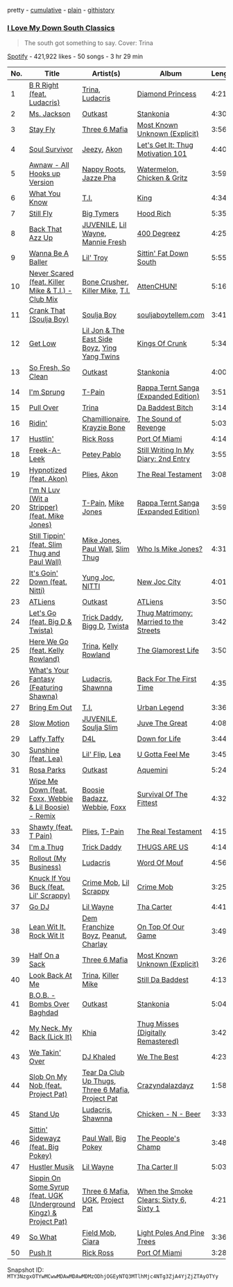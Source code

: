 pretty - [cumulative](/playlists/cumulative/37i9dQZF1DWYok9l1JL7GM.md) - [plain](/playlists/plain/37i9dQZF1DWYok9l1JL7GM) - [githistory](https://github.githistory.xyz/mackorone/spotify-playlist-archive/blob/main/playlists/plain/37i9dQZF1DWYok9l1JL7GM)

### [I Love My Down South Classics](https://open.spotify.com/playlist/37i9dQZF1DWYok9l1JL7GM)

> The south got something to say\. Cover: Trina

[Spotify](https://open.spotify.com/user/spotify) - 421,922 likes - 50 songs - 3 hr 29 min

| No. | Title | Artist(s) | Album | Length |
|---|---|---|---|---|
| 1 | [B R Right \(feat\. Ludacris\)](https://open.spotify.com/track/7iKXO3oCFiiZRniwAJaGa4) | [Trina](https://open.spotify.com/artist/4PrinKSrmILmo0kERG0Ogn), [Ludacris](https://open.spotify.com/artist/3ipn9JLAPI5GUEo4y4jcoi) | [Diamond Princess](https://open.spotify.com/album/6AMevGHBKW3lUyZcd017QZ) | 4:21 |
| 2 | [Ms\. Jackson](https://open.spotify.com/track/0I3q5fE6wg7LIfHGngUTnV) | [Outkast](https://open.spotify.com/artist/1G9G7WwrXka3Z1r7aIDjI7) | [Stankonia](https://open.spotify.com/album/2tm3Ht61kqqRZtIYsBjxEj) | 4:30 |
| 3 | [Stay Fly](https://open.spotify.com/track/5MYFw4T2gy52pOGBN4EYHS) | [Three 6 Mafia](https://open.spotify.com/artist/26s8LSolLfCIY88ysQbIuT) | [Most Known Unknown \(Explicit\)](https://open.spotify.com/album/0kTLdP4XPeJGsbr2L8ikyF) | 3:56 |
| 4 | [Soul Survivor](https://open.spotify.com/track/0Ss50OU9tCozI7JIywkv14) | [Jeezy](https://open.spotify.com/artist/4yBK75WVCQXej1p04GWqxH), [Akon](https://open.spotify.com/artist/0z4gvV4rjIZ9wHck67ucSV) | [Let's Get It: Thug Motivation 101](https://open.spotify.com/album/6hiOeC9YErltT6CnK4pfJN) | 4:40 |
| 5 | [Awnaw \- All Hooks up Version](https://open.spotify.com/track/37RC87Ce8jeeKmnpYNExhP) | [Nappy Roots](https://open.spotify.com/artist/3tCxM1rTj2qUXsiQZxvt2I), [Jazze Pha](https://open.spotify.com/artist/1QkusyyiLCVP97x3TADKV9) | [Watermelon, Chicken & Gritz](https://open.spotify.com/album/0bBs62WaX2oJOq2W35BDis) | 3:59 |
| 6 | [What You Know](https://open.spotify.com/track/0CAJdthKDdRjB2h8YOguN6) | [T.I.](https://open.spotify.com/artist/4OBJLual30L7gRl5UkeRcT) | [King](https://open.spotify.com/album/2X7s6Gt8Xz2qEwlw4GVcQo) | 4:34 |
| 7 | [Still Fly](https://open.spotify.com/track/563vSy3HB5NHxel1VGQCW6) | [Big Tymers](https://open.spotify.com/artist/4jWGfUCFeTu5e0wprRhHXR) | [Hood Rich](https://open.spotify.com/album/3qcWuKB3pGWcB07FWksnWr) | 5:35 |
| 8 | [Back That Azz Up](https://open.spotify.com/track/6o2g1BJvtYQssH84kBYs7y) | [JUVENILE](https://open.spotify.com/artist/0rG0AZBscc8S8q1ahIsasI), [Lil Wayne](https://open.spotify.com/artist/55Aa2cqylxrFIXC767Z865), [Mannie Fresh](https://open.spotify.com/artist/0fbFfVckGKsDbAfYnB5mD1) | [400 Degreez](https://open.spotify.com/album/6wpqS71CJr3I0dLguYiZdJ) | 4:25 |
| 9 | [Wanna Be A Baller](https://open.spotify.com/track/6lEIjrQNwJPecJ7mMXjhjo) | [Lil' Troy](https://open.spotify.com/artist/12mkoe71zJDWs4j0rCeXGR) | [Sittin' Fat Down South](https://open.spotify.com/album/2czjXveZPf9X2dutQGlh2r) | 5:55 |
| 10 | [Never Scared \(feat\. Killer Mike & T.I.\) \- Club Mix](https://open.spotify.com/track/4kmIO0yPq92dXtKCL28RfC) | [Bone Crusher](https://open.spotify.com/artist/6cwlhbT6PnscdmUYCLUJsa), [Killer Mike](https://open.spotify.com/artist/2N4EYkIlG1kv25g6Wv8LGI), [T.I.](https://open.spotify.com/artist/4OBJLual30L7gRl5UkeRcT) | [AttenCHUN!](https://open.spotify.com/album/1tHNA1zsv6EKLHAR1idmAi) | 5:16 |
| 11 | [Crank That \(Soulja Boy\)](https://open.spotify.com/track/66TRwr5uJwPt15mfFkzhbi) | [Soulja Boy](https://open.spotify.com/artist/6GMYJwaziB4ekv1Y6wCDWS) | [souljaboytellem.com](https://open.spotify.com/album/5wFQi4xOTXILQSKQr0Ft8s) | 3:41 |
| 12 | [Get Low](https://open.spotify.com/track/0r2Bul2NuCViraT2zX1l5j) | [Lil Jon & The East Side Boyz](https://open.spotify.com/artist/3ciRvbBIVz9fBoPbtSYq4x), [Ying Yang Twins](https://open.spotify.com/artist/44PA0rCQXikgOWbfY7Fq7m) | [Kings Of Crunk](https://open.spotify.com/album/4htcOW08TqINNLbcSf9esI) | 5:34 |
| 13 | [So Fresh, So Clean](https://open.spotify.com/track/6glsMWIMIxQ4BedzLqGVi4) | [Outkast](https://open.spotify.com/artist/1G9G7WwrXka3Z1r7aIDjI7) | [Stankonia](https://open.spotify.com/album/2tm3Ht61kqqRZtIYsBjxEj) | 4:00 |
| 14 | [I'm Sprung](https://open.spotify.com/track/0DLOyyQvwPTSDKuhpzMMwA) | [T\-Pain](https://open.spotify.com/artist/3aQeKQSyrW4qWr35idm0cy) | [Rappa Ternt Sanga \(Expanded Edition\)](https://open.spotify.com/album/21dqbZplVbX1gMMdqOLvWI) | 3:51 |
| 15 | [Pull Over](https://open.spotify.com/track/6M33HiUHLC3R3gfXYNGMAy) | [Trina](https://open.spotify.com/artist/4PrinKSrmILmo0kERG0Ogn) | [Da Baddest Bitch](https://open.spotify.com/album/5tXpmutwVnXITJLptIssVU) | 3:14 |
| 16 | [Ridin'](https://open.spotify.com/track/3kZoay4ANo86ehb6s4RwS9) | [Chamillionaire](https://open.spotify.com/artist/6vdMPayKk8YJxxeNP5oMCb), [Krayzie Bone](https://open.spotify.com/artist/53B8dEQzmtefvkdCAkO0YR) | [The Sound of Revenge](https://open.spotify.com/album/31dzB4ULKZfOH71tuaBiR8) | 5:03 |
| 17 | [Hustlin'](https://open.spotify.com/track/3hQCHzkE5oSA3F1xM8bpcM) | [Rick Ross](https://open.spotify.com/artist/1sBkRIssrMs1AbVkOJbc7a) | [Port Of Miami](https://open.spotify.com/album/42T8qfRs7jdpInsSk6nDJk) | 4:14 |
| 18 | [Freek\-A\-Leek](https://open.spotify.com/track/4MeDnO5yA2Zi6IMlVApRci) | [Petey Pablo](https://open.spotify.com/artist/4Js9eYwAf9rypNtV8pNSw9) | [Still Writing In My Diary: 2nd Entry](https://open.spotify.com/album/2R7G5Z0RWWZU1V731JZG68) | 3:55 |
| 19 | [Hypnotized \(feat\. Akon\)](https://open.spotify.com/track/3LN41NUdHkyNqQhi9gExMm) | [Plies](https://open.spotify.com/artist/3jksrX4oBklxR78ft8gv3j), [Akon](https://open.spotify.com/artist/0z4gvV4rjIZ9wHck67ucSV) | [The Real Testament](https://open.spotify.com/album/3NoUdjYUcUuRMpOzyapnYW) | 3:08 |
| 20 | [I'm N Luv \(Wit a Stripper\) \(feat\. Mike Jones\)](https://open.spotify.com/track/2QurCbkPO14pjrikPNja0h) | [T\-Pain](https://open.spotify.com/artist/3aQeKQSyrW4qWr35idm0cy), [Mike Jones](https://open.spotify.com/artist/07VmOvmuBp9G0gb8BTrpn0) | [Rappa Ternt Sanga \(Expanded Edition\)](https://open.spotify.com/album/21dqbZplVbX1gMMdqOLvWI) | 3:59 |
| 21 | [Still Tippin' \(feat\. Slim Thug and Paul Wall\)](https://open.spotify.com/track/59rtiYOPgMEDf3yPEfU2la) | [Mike Jones](https://open.spotify.com/artist/07VmOvmuBp9G0gb8BTrpn0), [Paul Wall](https://open.spotify.com/artist/0k7Xl1pqI3tu8sSEjo5oEg), [Slim Thug](https://open.spotify.com/artist/0st5vgzw9XkH5ALJiUM1lE) | [Who Is Mike Jones?](https://open.spotify.com/album/1YU3MPIMY9rZOE899khVj2) | 4:31 |
| 22 | [It's Goin' Down \(feat\. Nitti\)](https://open.spotify.com/track/05Sgj1Hx03ZXc57gsV1kfX) | [Yung Joc](https://open.spotify.com/artist/23LbwefIODbyGdRbAz3urj), [NITTI](https://open.spotify.com/artist/21AUdblPrTRzkvJn8FGrlk) | [New Joc City](https://open.spotify.com/album/1Lr1TMh8vcdD3OvrzQTGVn) | 4:01 |
| 23 | [ATLiens](https://open.spotify.com/track/2vfvGlqCB7oertO5VLE0sz) | [Outkast](https://open.spotify.com/artist/1G9G7WwrXka3Z1r7aIDjI7) | [ATLiens](https://open.spotify.com/album/1IaBCF26OjgYwUCEPaIyC0) | 3:50 |
| 24 | [Let's Go \(feat\. Big D & Twista\)](https://open.spotify.com/track/1fLibtVj3MrNTwRZq5yUOs) | [Trick Daddy](https://open.spotify.com/artist/12FHARd9fY0Tu0ila4Ua25), [Bigg D](https://open.spotify.com/artist/25BLFLt2ivDMxIlvao7lnU), [Twista](https://open.spotify.com/artist/6vbY3hOaCAhC7VjucswgdS) | [Thug Matrimony: Married to the Streets](https://open.spotify.com/album/2Ve8rF1LYTRGl3ZAI2z2YT) | 3:42 |
| 25 | [Here We Go \(feat\. Kelly Rowland\)](https://open.spotify.com/track/6b3CWHNAKiJRqmgz6ZcWaB) | [Trina](https://open.spotify.com/artist/4PrinKSrmILmo0kERG0Ogn), [Kelly Rowland](https://open.spotify.com/artist/3AuMNF8rQAKOzjYppFNAoB) | [The Glamorest Life](https://open.spotify.com/album/7lxPWM0F06HwejiYAroSha) | 3:50 |
| 26 | [What's Your Fantasy \(Featuring Shawna\)](https://open.spotify.com/track/4LwOrnuxJwR7C5Sw4liY4Z) | [Ludacris](https://open.spotify.com/artist/3ipn9JLAPI5GUEo4y4jcoi), [Shawnna](https://open.spotify.com/artist/4gpDA7R5796e6zbvZxGNga) | [Back For The First Time](https://open.spotify.com/album/2kT80DHqRtHQzDhQ2RCoIV) | 4:35 |
| 27 | [Bring Em Out](https://open.spotify.com/track/3CcvahnsiArpTHYQEWV2Au) | [T.I.](https://open.spotify.com/artist/4OBJLual30L7gRl5UkeRcT) | [Urban Legend](https://open.spotify.com/album/1oFucub5OjyG4XPsDUzhil) | 3:36 |
| 28 | [Slow Motion](https://open.spotify.com/track/6ihObRBTB8xdSH2mlERtOX) | [JUVENILE](https://open.spotify.com/artist/0rG0AZBscc8S8q1ahIsasI), [Soulja Slim](https://open.spotify.com/artist/6tBnRI3ubWYclKSbGvGtKd) | [Juve The Great](https://open.spotify.com/album/1JfdhweOku5xDD78eiid4A) | 4:08 |
| 29 | [Laffy Taffy](https://open.spotify.com/track/2ajhenDRiiAnCHHjsIOHhJ) | [D4L](https://open.spotify.com/artist/4AllEJE7mVkhhyUV6DjqPz) | [Down for Life](https://open.spotify.com/album/5PE3OnyEPOlTShpjij8Wfp) | 3:44 |
| 30 | [Sunshine \(feat\. Lea\)](https://open.spotify.com/track/4s0o8TJHfX9LLHa0umnOzT) | [Lil' Flip](https://open.spotify.com/artist/4Q5sPmM8j4SpMqL4UA1DtS), [Lea](https://open.spotify.com/artist/4tAhhPPEWcszcMjhYROUvx) | [U Gotta Feel Me](https://open.spotify.com/album/548NoYLgqSBDTNIYvlpDu5) | 3:45 |
| 31 | [Rosa Parks](https://open.spotify.com/track/0shK5iZQppbHPQYiy60xs9) | [Outkast](https://open.spotify.com/artist/1G9G7WwrXka3Z1r7aIDjI7) | [Aquemini](https://open.spotify.com/album/5ceB3rxgXqIRpsOvVzTG28) | 5:24 |
| 32 | [Wipe Me Down \(feat\. Foxx, Webbie & Lil Boosie\) \- Remix](https://open.spotify.com/track/6D1CstH1YvzNN8cPd9ay9Q) | [Boosie Badazz](https://open.spotify.com/artist/6z7xFFHxYkE9t8bwIF0Bvg), [Webbie](https://open.spotify.com/artist/6aIm51fHkokqlJn2vzNTH8), [Foxx](https://open.spotify.com/artist/2l6Z31DakUv5Gl9yQPbLEl) | [Survival Of The Fittest](https://open.spotify.com/album/5ZXga0efPuZJr2KIvN1xZg) | 4:32 |
| 33 | [Shawty \(feat\. T Pain\)](https://open.spotify.com/track/0mYoKqA23wUUj7BTEgNzjg) | [Plies](https://open.spotify.com/artist/3jksrX4oBklxR78ft8gv3j), [T\-Pain](https://open.spotify.com/artist/3aQeKQSyrW4qWr35idm0cy) | [The Real Testament](https://open.spotify.com/album/3NoUdjYUcUuRMpOzyapnYW) | 4:15 |
| 34 | [I'm a Thug](https://open.spotify.com/track/6j2aNuhJJUnRj6UHcvn5PI) | [Trick Daddy](https://open.spotify.com/artist/12FHARd9fY0Tu0ila4Ua25) | [THUGS ARE US](https://open.spotify.com/album/2oJxBPqylFpSb60hOJ4DcH) | 4:14 |
| 35 | [Rollout \(My Business\)](https://open.spotify.com/track/4SyadrABZJIjeND1HPJS31) | [Ludacris](https://open.spotify.com/artist/3ipn9JLAPI5GUEo4y4jcoi) | [Word Of Mouf](https://open.spotify.com/album/1GMj0Rx5Q6EyBYbi9Eu7Vr) | 4:56 |
| 36 | [Knuck If You Buck \(feat\. Lil' Scrappy\)](https://open.spotify.com/track/0RZXNlGPvfMo54fd6uCvAT) | [Crime Mob](https://open.spotify.com/artist/5A7d4sfe5ZY1RRf90zlUeo), [Lil Scrappy](https://open.spotify.com/artist/5einkgXXrjhfYCyac1FANB) | [Crime Mob](https://open.spotify.com/album/09stXr7AeoB1PsE3RpMpyU) | 3:25 |
| 37 | [Go DJ](https://open.spotify.com/track/4svCVV4VHEL3Z4efES868h) | [Lil Wayne](https://open.spotify.com/artist/55Aa2cqylxrFIXC767Z865) | [Tha Carter](https://open.spotify.com/album/5POcKy926GgzFHZpGptJac) | 4:41 |
| 38 | [Lean Wit It, Rock Wit It](https://open.spotify.com/track/7cVmKBwzPsh4Fmb6SplfEm) | [Dem Franchize Boyz](https://open.spotify.com/artist/0VKTLKamj4IH8OfQbUL0kq), [Peanut](https://open.spotify.com/artist/5Q2iqZJMIZVSTEJWOYh4kP), [Charlay](https://open.spotify.com/artist/4FZBzAqTsS12zKdb9Gr2uz) | [On Top Of Our Game](https://open.spotify.com/album/0e0ks1xlvQBOsC3Gsw2EgA) | 3:49 |
| 39 | [Half On a Sack](https://open.spotify.com/track/0KXO9R8yUd1BJjkEWXtor4) | [Three 6 Mafia](https://open.spotify.com/artist/26s8LSolLfCIY88ysQbIuT) | [Most Known Unknown \(Explicit\)](https://open.spotify.com/album/0kTLdP4XPeJGsbr2L8ikyF) | 3:26 |
| 40 | [Look Back At Me](https://open.spotify.com/track/4Q91K9yFyccseq4xtD1FYK) | [Trina](https://open.spotify.com/artist/4PrinKSrmILmo0kERG0Ogn), [Killer Mike](https://open.spotify.com/artist/2N4EYkIlG1kv25g6Wv8LGI) | [Still Da Baddest](https://open.spotify.com/album/4vWbJou14Qw9ykxT9IsdBo) | 4:13 |
| 41 | [B.O.B\. \- Bombs Over Baghdad](https://open.spotify.com/track/3WibbMr6canxRJXhNtAvLU) | [Outkast](https://open.spotify.com/artist/1G9G7WwrXka3Z1r7aIDjI7) | [Stankonia](https://open.spotify.com/album/2tm3Ht61kqqRZtIYsBjxEj) | 5:04 |
| 42 | [My Neck, My Back \(Lick It\)](https://open.spotify.com/track/5r29mFrurlVBbqJzjr2XW6) | [Khia](https://open.spotify.com/artist/3q7isf09BuwXLyR2khBs60) | [Thug Misses \(Digitally Remastered\)](https://open.spotify.com/album/4Xa2dq99gQqzGj4vq0rGoV) | 3:42 |
| 43 | [We Takin' Over](https://open.spotify.com/track/6YdzlsQcyXoWjAykR0rjj3) | [DJ Khaled](https://open.spotify.com/artist/0QHgL1lAIqAw0HtD7YldmP) | [We The Best](https://open.spotify.com/album/3kh9dhan1rQm2QOrISk4SK) | 4:23 |
| 44 | [Slob On My Nob \(feat\. Project Pat\)](https://open.spotify.com/track/0mXMr1OVZZKYmOinBaofOp) | [Tear Da Club Up Thugs](https://open.spotify.com/artist/6EXX0GpVsILp9TGCfu7AVG), [Three 6 Mafia](https://open.spotify.com/artist/26s8LSolLfCIY88ysQbIuT), [Project Pat](https://open.spotify.com/artist/08Ld63UgKrJ0nZnCkzHtzc) | [Crazyndalazdayz](https://open.spotify.com/album/7c2vgd6qltoG2fAGZN2Bpz) | 1:58 |
| 45 | [Stand Up](https://open.spotify.com/track/2CtCwQhY0ZLvr8L2l8Bo6e) | [Ludacris](https://open.spotify.com/artist/3ipn9JLAPI5GUEo4y4jcoi), [Shawnna](https://open.spotify.com/artist/4gpDA7R5796e6zbvZxGNga) | [Chicken \- N \- Beer](https://open.spotify.com/album/3hJHXxX04PNuGFIxdEHGzg) | 3:33 |
| 46 | [Sittin' Sidewayz \(feat\. Big Pokey\)](https://open.spotify.com/track/24PWKmemCvqfyVXODhoKHW) | [Paul Wall](https://open.spotify.com/artist/0k7Xl1pqI3tu8sSEjo5oEg), [Big Pokey](https://open.spotify.com/artist/1J6iGa2TNBDCrJzjsnI1a8) | [The People's Champ](https://open.spotify.com/album/4LfEslRqPOv2ZOrW6KhhWr) | 3:48 |
| 47 | [Hustler Musik](https://open.spotify.com/track/2334WaCjswLcRIRgTTPWaZ) | [Lil Wayne](https://open.spotify.com/artist/55Aa2cqylxrFIXC767Z865) | [Tha Carter II](https://open.spotify.com/album/7slHgsEMuJfnuft5LAPyw6) | 5:03 |
| 48 | [Sippin On Some Syrup \(feat\. UGK \(Underground Kingz\) & Project Pat\)](https://open.spotify.com/track/2EduiM2UNwjCC7PsLxnOCH) | [Three 6 Mafia](https://open.spotify.com/artist/26s8LSolLfCIY88ysQbIuT), [UGK](https://open.spotify.com/artist/6ZhjJOJXXwnPS8PrXdmjLw), [Project Pat](https://open.spotify.com/artist/08Ld63UgKrJ0nZnCkzHtzc) | [When the Smoke Clears: Sixty 6, Sixty 1](https://open.spotify.com/album/16T5Usl6Qs24qps5ZwIeVI) | 4:21 |
| 49 | [So What](https://open.spotify.com/track/0Uc706myy6Th7I6KQ9xA1x) | [Field Mob](https://open.spotify.com/artist/0Uo6kyjrbQoZBlcXsMb8Vm), [Ciara](https://open.spotify.com/artist/2NdeV5rLm47xAvogXrYhJX) | [Light Poles And Pine Trees](https://open.spotify.com/album/4ZIvx3lm0ytWm06bH8DAwR) | 3:36 |
| 50 | [Push It](https://open.spotify.com/track/39SQnz9u6zd91nZdaPmmJK) | [Rick Ross](https://open.spotify.com/artist/1sBkRIssrMs1AbVkOJbc7a) | [Port Of Miami](https://open.spotify.com/album/42T8qfRs7jdpInsSk6nDJk) | 3:28 |

Snapshot ID: `MTY3NzgxOTYwMCwwMDAwMDAwMDMzODhjOGEyNTQ3MTlhMjc4NTg3ZjA4YjZjZTAyOTYy`
